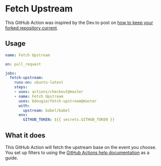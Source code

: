 # Fetch Upstream

This GitHub Action was inspired by the Dev.to post on [how to keep your forked repository current](https://dev.to/ranewallin/how-to-keep-your-forked-repository-current-38mn?utm_source=digest_mailer&utm_medium=email&utm_campaign=digest_email).

## Usage

```yml
name: Fetch Upstream

on: pull_request

jobs:
  fetch-upstream:
    runs-on: ubuntu-latest
    steps:
    - uses: actions/checkout@master
    - name: Fetch Upstream
      uses: bdougie/fetch-upstream@master
      with:
        upstream: babel/babel
      env:
        GITHUB_TOKEN: ${{ secrets.GITHUB_TOKEN }}      
```

## What it does

This GitHub Action will fetch the upstream base on the event you choose. You set up filters to using the [GitHub Actions help documentation](https://help.github.com/en/articles/workflow-syntax-for-github-actions) as a guide. 
